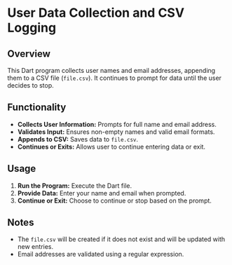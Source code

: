 # User Data Collection and CSV Logging

## Overview

This Dart program collects user names and email addresses, appending them to a CSV file (`file.csv`). It continues to prompt for data until the user decides to stop.

## Functionality

- **Collects User Information:** Prompts for full name and email address.
- **Validates Input:** Ensures non-empty names and valid email formats.
- **Appends to CSV:** Saves data to `file.csv`.
- **Continues or Exits:** Allows user to continue entering data or exit.

## Usage

1. **Run the Program:** Execute the Dart file.
2. **Provide Data:** Enter your name and email when prompted.
3. **Continue or Exit:** Choose to continue or stop based on the prompt.

## Notes

- The `file.csv` will be created if it does not exist and will be updated with new entries.
- Email addresses are validated using a regular expression.
